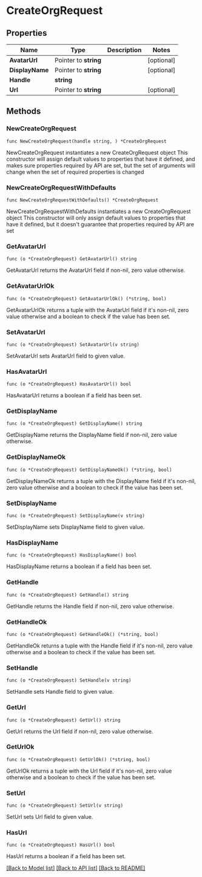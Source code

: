 # CreateOrgRequest

## Properties

Name | Type | Description | Notes
------------ | ------------- | ------------- | -------------
**AvatarUrl** | Pointer to **string** |  | [optional] 
**DisplayName** | Pointer to **string** |  | [optional] 
**Handle** | **string** |  | 
**Url** | Pointer to **string** |  | [optional] 

## Methods

### NewCreateOrgRequest

`func NewCreateOrgRequest(handle string, ) *CreateOrgRequest`

NewCreateOrgRequest instantiates a new CreateOrgRequest object
This constructor will assign default values to properties that have it defined,
and makes sure properties required by API are set, but the set of arguments
will change when the set of required properties is changed

### NewCreateOrgRequestWithDefaults

`func NewCreateOrgRequestWithDefaults() *CreateOrgRequest`

NewCreateOrgRequestWithDefaults instantiates a new CreateOrgRequest object
This constructor will only assign default values to properties that have it defined,
but it doesn't guarantee that properties required by API are set

### GetAvatarUrl

`func (o *CreateOrgRequest) GetAvatarUrl() string`

GetAvatarUrl returns the AvatarUrl field if non-nil, zero value otherwise.

### GetAvatarUrlOk

`func (o *CreateOrgRequest) GetAvatarUrlOk() (*string, bool)`

GetAvatarUrlOk returns a tuple with the AvatarUrl field if it's non-nil, zero value otherwise
and a boolean to check if the value has been set.

### SetAvatarUrl

`func (o *CreateOrgRequest) SetAvatarUrl(v string)`

SetAvatarUrl sets AvatarUrl field to given value.

### HasAvatarUrl

`func (o *CreateOrgRequest) HasAvatarUrl() bool`

HasAvatarUrl returns a boolean if a field has been set.

### GetDisplayName

`func (o *CreateOrgRequest) GetDisplayName() string`

GetDisplayName returns the DisplayName field if non-nil, zero value otherwise.

### GetDisplayNameOk

`func (o *CreateOrgRequest) GetDisplayNameOk() (*string, bool)`

GetDisplayNameOk returns a tuple with the DisplayName field if it's non-nil, zero value otherwise
and a boolean to check if the value has been set.

### SetDisplayName

`func (o *CreateOrgRequest) SetDisplayName(v string)`

SetDisplayName sets DisplayName field to given value.

### HasDisplayName

`func (o *CreateOrgRequest) HasDisplayName() bool`

HasDisplayName returns a boolean if a field has been set.

### GetHandle

`func (o *CreateOrgRequest) GetHandle() string`

GetHandle returns the Handle field if non-nil, zero value otherwise.

### GetHandleOk

`func (o *CreateOrgRequest) GetHandleOk() (*string, bool)`

GetHandleOk returns a tuple with the Handle field if it's non-nil, zero value otherwise
and a boolean to check if the value has been set.

### SetHandle

`func (o *CreateOrgRequest) SetHandle(v string)`

SetHandle sets Handle field to given value.


### GetUrl

`func (o *CreateOrgRequest) GetUrl() string`

GetUrl returns the Url field if non-nil, zero value otherwise.

### GetUrlOk

`func (o *CreateOrgRequest) GetUrlOk() (*string, bool)`

GetUrlOk returns a tuple with the Url field if it's non-nil, zero value otherwise
and a boolean to check if the value has been set.

### SetUrl

`func (o *CreateOrgRequest) SetUrl(v string)`

SetUrl sets Url field to given value.

### HasUrl

`func (o *CreateOrgRequest) HasUrl() bool`

HasUrl returns a boolean if a field has been set.


[[Back to Model list]](../README.md#documentation-for-models) [[Back to API list]](../README.md#documentation-for-api-endpoints) [[Back to README]](../README.md)


